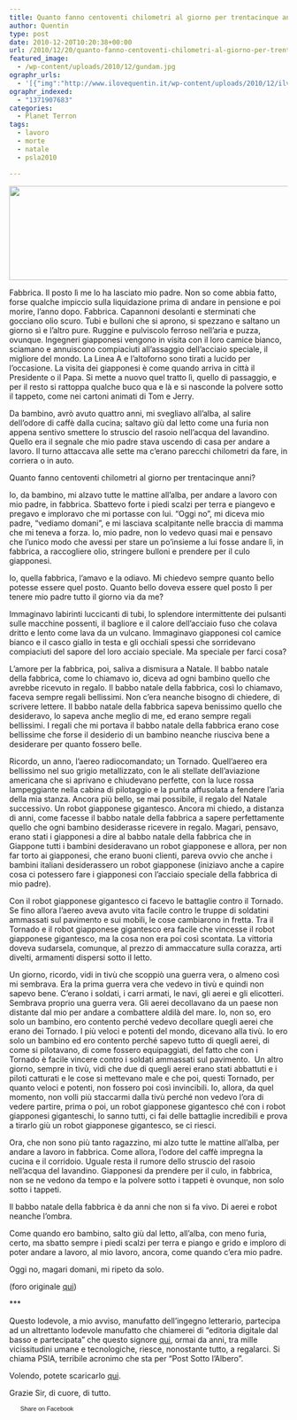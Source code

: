 ```yaml
---
title: Quanto fanno centoventi chilometri al giorno per trentacinque anni?
author: Quentin
type: post
date: 2010-12-20T10:20:38+00:00
url: /2010/12/20/quanto-fanno-centoventi-chilometri-al-giorno-per-trentacinque-anni
featured_image:
  - /wp-content/uploads/2010/12/gundam.jpg
ographr_urls:
  - '[{"img":"http://www.ilovequentin.it/wp-content/uploads/2010/12/ilva_taranto.jpg"},{"img":"http://www.ilovequentin.it/wp-content/uploads/2010/12/gundam.jpg"},{"img":"http://www.ilovequentin.it/wp-content/uploads/2010/12/ilva_taranto-300x98.jpg"}]'
ographr_indexed:
  - "1371907683"
categories:
  - Planet Terron
tags:
  - lavoro
  - morte
  - natale
  - psla2010

---
```

[<img class="alignnone size-full wp-image-1325" title="ilva_taranto" src="http://www.ilovequentin.it/wp-content/uploads/2010/12/ilva_taranto.jpg" alt="" width="520" height="170" />][1]

Fabbrica. Il posto lì me lo ha lasciato mio padre. Non so come abbia fatto, forse qualche impiccio sulla liquidazione prima di andare in pensione e poi morire, l&#8217;anno dopo. Fabbrica. Capannoni desolanti e sterminati che gocciano olio scuro. Tubi e bulloni che si aprono, si spezzano e saltano un giorno sì e l&#8217;altro pure. Ruggine e pulviscolo ferroso nell&#8217;aria e puzza, ovunque. Ingegneri giapponesi vengono in visita con il loro camice bianco, sciamano e annuiscono compiaciuti all&#8217;assaggio dell&#8217;acciaio speciale, il migliore del mondo. La Linea A e l&#8217;altoforno sono tirati a lucido per l&#8217;occasione. La visita dei giapponesi è come quando arriva in città il Presidente o il Papa. Si mette a nuovo quel tratto lì, quello di passaggio, e per il resto si rattoppa qualche buco qua e là e si nasconde la polvere sotto il tappeto, come nei cartoni animati di Tom e Jerry.

Da bambino, avrò avuto quattro anni, mi svegliavo all&#8217;alba, al salire dell&#8217;odore di caffè dalla cucina; saltavo giù dal letto come una furia non appena sentivo smettere lo struscio del rasoio nell&#8217;acqua del lavandino. Quello era il segnale che mio padre stava uscendo di casa per andare a lavoro. Il turno attaccava alle sette ma c&#8217;erano parecchi chilometri da fare, in corriera o in auto.
  
Quanto fanno centoventi chilometri al giorno per trentacinque anni?

Io, da bambino, mi alzavo tutte le mattine all&#8217;alba, per andare a lavoro con mio padre, in fabbrica. Sbattevo forte i piedi scalzi per terra e piangevo e pregavo e imploravo che mi portasse con lui. “Oggi no”, mi diceva mio padre, “vediamo domani”, e mi lasciava scalpitante nelle braccia di mamma che mi teneva a forza. Io, mio padre, non lo vedevo quasi mai e pensavo che l&#8217;unico modo che avessi per stare un po&#8217;insieme a lui fosse andare lì, in fabbrica, a raccogliere olio, stringere bulloni e prendere per il culo giapponesi.<!--more-->

Io, quella fabbrica, l&#8217;amavo e la odiavo. Mi chiedevo sempre quanto bello potesse essere quel posto. Quanto bello doveva essere quel posto lì per tenere mio padre tutto il giorno via da me?
  
Immaginavo labirinti luccicanti di tubi, lo splendore intermittente dei pulsanti sulle macchine possenti, il bagliore e il calore dell&#8217;acciaio fuso che colava dritto e lento come lava da un vulcano. Immaginavo giapponesi col camice bianco e il casco giallo in testa e gli occhiali spessi che sorridevano compiaciuti del sapore del loro acciaio speciale. Ma speciale per farci cosa?
  
L&#8217;amore per la fabbrica, poi, saliva a dismisura a Natale. Il babbo natale della fabbrica, come lo chiamavo io, diceva ad ogni bambino quello che avrebbe ricevuto in regalo. Il babbo natale della fabbrica, così lo chiamavo, faceva sempre regali bellissimi. Non c&#8217;era neanche bisogno di chiedere, di scrivere lettere. Il babbo natale della fabbrica sapeva benissimo quello che desideravo, lo sapeva anche meglio di me, ed erano sempre regali bellissimi. I regali che mi portava il babbo natale della fabbrica erano cose bellissime che forse il desiderio di un bambino neanche riusciva bene a desiderare per quanto fossero belle.

Ricordo, un anno, l&#8217;aereo radiocomandato; un Tornado. Quell&#8217;aereo era bellissimo nel suo grigio metallizzato, con le ali stellate dell&#8217;aviazione americana che si aprivano e chiudevano perfette, con la luce rossa lampeggiante nella cabina di pilotaggio e la punta affusolata a fendere l&#8217;aria della mia stanza. Ancora più bello, se mai possibile, il regalo del Natale successivo. Un robot giapponese gigantesco. Ancora mi chiedo, a distanza di anni, come facesse il babbo natale della fabbrica a sapere perfettamente quello che ogni bambino desiderasse ricevere in regalo. Magari, pensavo, erano stati i giapponesi a dire al babbo natale della fabbrica che in Giappone tutti i bambini desideravano un robot giapponese e allora, per non far torto ai giapponesi, che erano buoni clienti, pareva ovvio che anche i bambini italiani desiderassero un robot giapponese (iniziavo anche a capire cosa ci potessero fare i giapponesi con l&#8217;acciaio speciale della fabbrica di mio padre).

Con il robot giapponese gigantesco ci facevo le battaglie contro il Tornado. Se fino allora l&#8217;aereo aveva avuto vita facile contro le truppe di soldatini ammassati sul pavimento e sui mobili, le cose cambiarono in fretta. Tra il Tornado e il robot giapponese gigantesco era facile che vincesse il robot giapponese gigantesco, ma la cosa non era poi così scontata. La vittoria doveva sudarsela, comunque, al prezzo di ammaccature sulla corazza, arti divelti, armamenti dispersi sotto il letto.

Un giorno, ricordo, vidi in tivù che scoppiò una guerra vera, o almeno così mi sembrava. Era la prima guerra vera che vedevo in tivù e quindi non sapevo bene. C&#8217;erano i soldati, i carri armati, le navi, gli aerei e gli elicotteri. Sembrava proprio una guerra vera. Gli aerei decollavano da un paese non distante dal mio per andare a combattere aldilà del mare. Io, non so, ero solo un bambino, ero contento perché vedevo decollare quegli aerei che erano dei Tornado. I più veloci e potenti del mondo, dicevano alla tivù. Io ero solo un bambino ed ero contento perché sapevo tutto di quegli aerei, di come si pilotavano, di come fossero equipaggiati, del fatto che con i Tornado è facile vincere contro i soldati ammassati sul pavimento.  Un altro giorno, sempre in tivù, vidi che due di quegli aerei erano stati abbattuti e i piloti catturati e le cose si mettevano male e che poi, questi Tornado, per quanto veloci e potenti, non fossero poi così invincibili. Io, allora, da quel momento, non volli più staccarmi dalla tivù perché non vedevo l&#8217;ora di vedere partire, prima o poi, un robot giapponese gigantesco ché con i robot giapponesi giganteschi, lo sanno tutti, ci fai delle battaglie incredibili e prova a tirarlo giù un robot giapponese gigantesco, se ci riesci.

Ora, che non sono più tanto ragazzino, mi alzo tutte le mattine all&#8217;alba, per andare a lavoro in fabbrica. Come allora, l&#8217;odore del caffè impregna la cucina e il corridoio. Uguale resta il rumore dello struscio del rasoio nell&#8217;acqua del lavandino. Giapponesi da prendere per il culo, in fabbrica, non se ne vedono da tempo e la polvere sotto i tappeti è ovunque, non solo sotto i tappeti.
  
Il babbo natale della fabbrica è da anni che non si fa vivo. Di aerei e robot neanche l&#8217;ombra.
  
Come quando ero bambino, salto giù dal letto, all&#8217;alba, con meno furia, certo, ma sbatto sempre i piedi scalzi per terra e piango e grido e imploro di poter andare a lavoro, al mio lavoro, ancora, come quando c&#8217;era mio padre.
  
Oggi no, magari domani, mi ripeto da solo.

(foro originale [qui][2])

\***

Questo lodevole, a mio avviso, manufatto dell&#8217;ingegno letterario, partecipa ad un altrettanto lodevole manufatto che chiamerei di &#8220;editoria digitale dal basso e partecipata&#8221; che questo signore [qui][3], ormai da anni, tra mille vicissitudini umane e tecnologiche, riesce, nonostante tutto, a regalarci. Si chiama PSlA, terribile acronimo che sta per &#8220;Post Sotto l&#8217;Albero&#8221;.

Volendo, potete scaricarlo [qui][4].

Grazie Sir, di cuore, di tutto.

<a href="http://www.facebook.com/share.php?u=http%3A%2F%2Fwww.ilovequentin.it%2F2010%2F12%2F20%2Fquanto-fanno-centoventi-chilometri-al-giorno-per-trentacinque-anni&t=Quanto%20fanno%20centoventi%20chilometri%20al%20giorno%20per%20trentacinque%20anni%3F" id="facebook_share_both_1323" style="font-size:11px; line-height:13px; font-family:'lucida grande',tahoma,verdana,arial,sans-serif; text-decoration:none; padding:2px 0 0 20px; height:16px; background:url(http://b.static.ak.fbcdn.net/images/share/facebook_share_icon.gif) no-repeat top left;">Share on Facebook</a>

 [1]: http://www.ilovequentin.it/wp-content/uploads/2010/12/ilva_taranto.jpg
 [2]: http://www.flickr.com/photos/marcellolombardi/4545214691/
 [3]: http://www.blogsquonk.it/
 [4]: http://bit.ly/PSLA2010